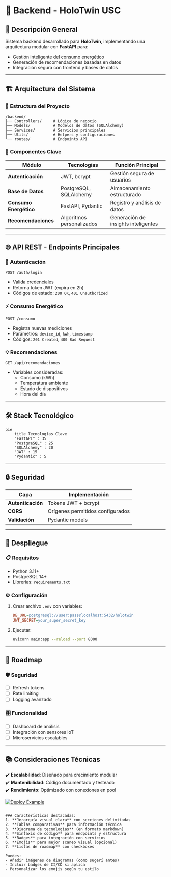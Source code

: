 
# 🚀 Backend - HoloTwin USC

## 📌 Descripción General
Sistema backend desarrollado para **HoloTwin**, implementando una arquitectura modular con **FastAPI** para:
- Gestión inteligente del consumo energético  
- Generación de recomendaciones basadas en datos  
- Integración segura con frontend y bases de datos  

---

## 🏗 Arquitectura del Sistema

### 📂 Estructura del Proyecto
```plaintext
/backend/
├── Controllers/     # Lógica de negocio
├── Models/          # Modelos de datos (SQLAlchemy)
├── Services/        # Servicios principales
├── Utils/           # Helpers y configuraciones
└── routes/          # Endpoints API
```

### 🔧 Componentes Clave
| Módulo               | Tecnologías                          | Función Principal                     |
|----------------------|--------------------------------------|---------------------------------------|
| **Autenticación**    | JWT, bcrypt                          | Gestión segura de usuarios            |
| **Base de Datos**    | PostgreSQL, SQLAlchemy               | Almacenamiento estructurado           |
| **Consumo Energético**| FastAPI, Pydantic                   | Registro y análisis de datos          |
| **Recomendaciones**  | Algoritmos personalizados            | Generación de insights inteligentes   |

---

## 🌐 API REST - Endpoints Principales

### 🔐 Autenticación
```http
POST /auth/login
```
- Valida credenciales  
- Retorna token JWT (expira en 2h)  
- Códigos de estado: `200 OK`, `401 Unauthorized`

### ⚡ Consumo Energético
```http
POST /consumo
```
- Registra nuevas mediciones  
- Parámetros: `device_id`, `kwh`, `timestamp`  
- Códigos: `201 Created`, `400 Bad Request`

### 💡 Recomendaciones
```http
GET /api/recomendaciones
```
- Variables consideradas:  
  - Consumo (kWh)  
  - Temperatura ambiente  
  - Estado de dispositivos  
  - Hora del día  

---

## 🛠 Stack Tecnológico
```mermaid
pie
    title Tecnologías Clave
    "FastAPI" : 35
    "PostgreSQL" : 25
    "SQLAlchemy" : 20
    "JWT" : 15
    "Pydantic" : 5
```

---

## 🔒 Seguridad
| Capa               | Implementación                      |
|--------------------|------------------------------------|
| **Autenticación**  | Tokens JWT + bcrypt                |
| **CORS**           | Orígenes permitidos configurados   |
| **Validación**     | Pydantic models                    |

---

## 🚀 Despliegue
### 📋 Requisitos
- Python 3.11+
- PostgreSQL 14+
- Librerías: `requirements.txt`

### ⚙️ Configuración
1. Crear archivo `.env` con variables:
   ```ini
   DB_URL=postgresql://user:pass@localhost:5432/holotwin
   JWT_SECRET=your_super_secret_key
   ```
2. Ejecutar:
   ```bash
   uvicorn main:app --reload --port 8000
   ```

---

## 🔮 Roadmap
### 🛡️ Seguridad
- [ ] Refresh tokens  
- [ ] Rate limiting  
- [ ] Logging avanzado  

### 🎛️ Funcionalidad
- [ ] Dashboard de análisis  
- [ ] Integración con sensores IoT  
- [ ] Microservicios escalables  

---

## 📚 Consideraciones Técnicas
✔️ **Escalabilidad**: Diseñado para crecimiento modular  
✔️ **Mantenibilidad**: Código documentado y testeado  
✔️ **Rendimiento**: Optimizado con conexiones en pool  

[![Deploy Example](https://img.shields.io/badge/Deploy-Render-blue)](https://render.com)
```

### Características destacadas:
1. **Jerarquía visual clara** con secciones delimitadas
2. **Tablas comparativas** para información técnica
3. **Diagrama de tecnologías** (en formato markdown)
4. **Sintaxis de código** para endpoints y estructura
5. **Badges** para integración con servicios
6. **Emojis** para mejor scaneo visual (opcional)
7. **Listas de roadmap** con checkboxes

Puedes:
- Añadir imágenes de diagramas (como sugerí antes)
- Incluir badges de CI/CD si aplica
- Personalizar los emojis según tu estilo